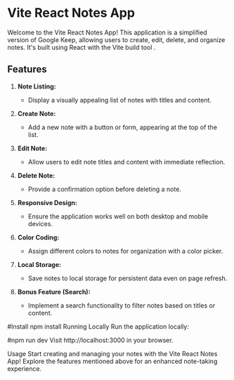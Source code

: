 
# Vite React Notes App

Welcome to the Vite React Notes App! This application is a simplified version of Google Keep, allowing users to create, edit, delete, and organize notes. It's built using React with the Vite build tool .

## Features

1. **Note Listing:**
   - Display a visually appealing list of notes with titles and content.

2. **Create Note:**
   - Add a new note with a button or form, appearing at the top of the list.

3. **Edit Note:**
   - Allow users to edit note titles and content with immediate reflection.

4. **Delete Note:**
   - Provide a confirmation option before deleting a note.

5. **Responsive Design:**
   - Ensure the application works well on both desktop and mobile devices.

6. **Color Coding:**
   - Assign different colors to notes for organization with a color picker.

7. **Local Storage:**
   - Save notes to local storage for persistent data even on page refresh.

8. **Bonus Feature (Search):**
   - Implement a search functionality to filter notes based on titles or content.
  
#Install 
npm install
Running Locally
Run the application locally:

#npm run dev
Visit http://localhost:3000 in your browser.

Usage
Start creating and managing your notes with the Vite React Notes App! Explore the features mentioned above for an enhanced note-taking experience.
